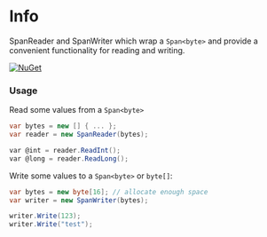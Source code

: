 # Info
SpanReader and SpanWriter which wrap a `Span<byte>` and provide a convenient functionality for reading and writing.

[![NuGet](https://buildstats.info/nuget/Span.ReaderWriter)](https://www.nuget.org/packages/Span.ReaderWriter)

### Usage
Read some values from a `Span<byte>`
``` c#
var bytes = new [] { ... }; 
var reader = new SpanReader(bytes);

var @int = reader.ReadInt();
var @long = reader.ReadLong();
```

Write some values to a `Span<byte>` or `byte[]`:
``` c#
var bytes = new byte[16]; // allocate enough space 
var writer = new SpanWriter(bytes);

writer.Write(123);
writer.Write("test");
```